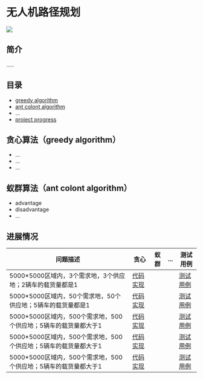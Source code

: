 # 无人机路径规划
![](https://i.imgur.com/rK83I2I.jpg)
## 简介
   .....
## 目录
- [greedy algorithm](https://github.com/chenyihangis/route-project#greedy-algorithm)
- [ant colont algorithm](https://github.com/chenyihangis/route-project#ant-colont-algorithm)
- ...
- [project progress](https://github.com/chenyihangis/route-project#project-progress)
## 贪心算法（greedy algorithm）
- ...
- ...
- ...
## 蚁群算法（ant colont algorithm）
- advantage
- disadvantage
- ...
## 进展情况
|问题描述 | 贪心|蚁群|...|测试用例|
|-|-|-|-|-|
|5000*5000区域内，3个需求地，3个供应地；2辆车的载货量都是1|<a href="https://github.com/chenyihangis/route-project/blob/master/贪心算法/代码实现1" target="-blank">代码实现</a>|||<a href="https://github.com/chenyihangis/route-project/blob/master/测试用例/1" target="-blank">测试用例</a>|
|5000*5000区域内，50个需求地，50个供应地；5辆车的载货量都是1|<a href="https://github.com/chenyihangis/route-project/blob/master/贪心算法/代码实现2" target="-blank">代码实现</a>|||<a href="https://github.com/chenyihangis/route-project/blob/master/测试用例/2" target="-blank">测试用例</a>|
|5000*5000区域内，500个需求地，500个供应地；5辆车的载货量都大于1|<a href="https://github.com/chenyihangis/route-project/blob/master/贪心算法/代码实现3" target="-blank">代码实现</a>|||<a href="https://github.com/chenyihangis/route-project/blob/master/测试用例/3" target="-blank">测试用例</a>|
|5000*5000区域内，500个需求地，500个供应地；5辆车的载货量都大于1|<a href="https://github.com/chenyihangis/route-project/blob/master/贪心算法/代码实现4" target="-blank">代码实现</a>|||<a href="https://github.com/chenyihangis/route-project/blob/master/测试用例/3" target="-blank">测试用例</a>|
|5000*5000区域内，500个需求地，500个供应地；5辆车的载货量都大于1|<a href="https://github.com/chenyihangis/route-project/blob/master/贪心算法/代码实现5" target="-blank">代码实现</a>|||<a href="https://github.com/chenyihangis/route-project/blob/master/测试用例/3" target="-blank">测试用例</a>|
